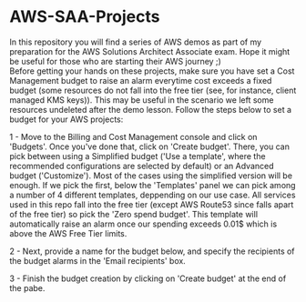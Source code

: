# AWS-SAA-Projects
In this repository you will find a series of AWS demos as part of my preparation for the AWS Solutions Architect Associate exam. Hope it might be useful for those who are starting their AWS journey ;) <br/>
Before getting your hands on these projects, make sure you have set a Cost Management budget to raise an alarm everytime cost exceeds a fixed budget (some resources do not fall into the free tier (see, for instance, client managed KMS keys)). This may be useful in the scenario we left some resources undeleted after the demo lesson. Follow the steps below to set a budget for your AWS projects: <br/>

1 - Move to the Billing and Cost Management console and click on 'Budgets'. Once you've done that, click on 'Create budget'. There, you can pick between using a Simplified budget ('Use a template', where the recommended configurations are selected by default) or an Advanced budget ('Customize'). Most of the cases using the simplified version will be enough. If we pick the first, below the 'Templates' panel we can pick among a number of 4 different templates, deppending on our use case. All services used in this repo fall into the free tier (except AWS Route53 since falls apart of the free tier) so pick the 'Zero spend budget'. This template will automatically raise an alarm once our spending exceeds 0.01$ which is above the AWS Free Tier limits. <br/>

2 - Next, provide a name for the budget below, and specify the recipients of the budget alarms in the 'Email recipients' box. <br/>

3 - Finish the budget creation by clicking on 'Create budget' at the end of the pabe. <br/>
